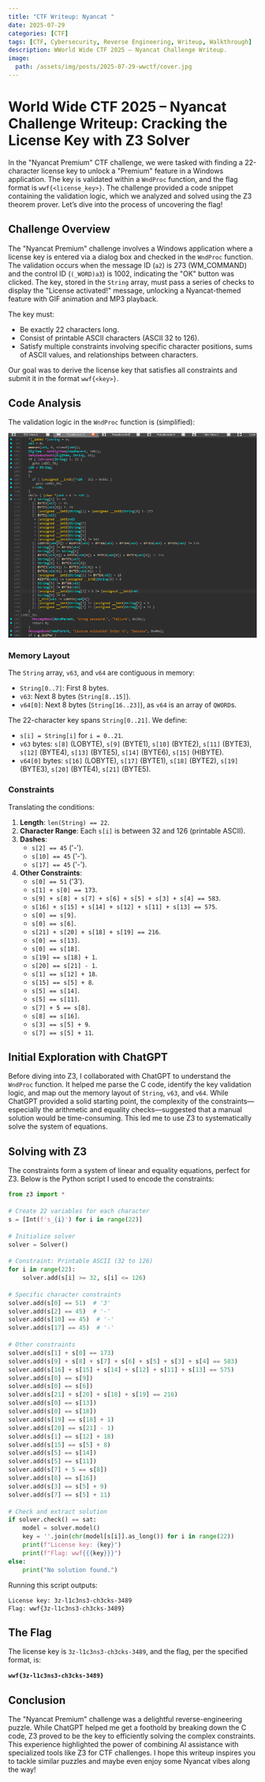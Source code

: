 ```yaml
---
title: "CTF Writeup: Nyancat "
date: 2025-07-29
categories: [CTF]
tags: [CTF, Cybersecurity, Reverse Engineering, Writeup, Walkthrough]
description: WWorld Wide CTF 2025 – Nyancat Challenge Writeup.
image:
  path: /assets/img/posts/2025-07-29-wwctf/cover.jpg
---
```



# World Wide CTF 2025 – Nyancat Challenge Writeup: Cracking the License Key with Z3 Solver

In the "Nyancat Premium" CTF challenge, we were tasked with finding a 22-character license key to unlock a "Premium" feature in a Windows application. The key is validated within a `WndProc` function, and the flag format is `wwf{<license_key>}`. The challenge provided a code snippet containing the validation logic, which we analyzed and solved using the Z3 theorem prover. Let’s dive into the process of uncovering the flag!

## Challenge Overview

The "Nyancat Premium" challenge involves a Windows application where a license key is entered via a dialog box and checked in the `WndProc` function. The validation occurs when the message ID (`a2`) is 273 (WM_COMMAND) and the control ID (`(_WORD)a3`) is 1002, indicating the "OK" button was clicked. The key, stored in the `String` array, must pass a series of checks to display the "License activated!" message, unlocking a Nyancat-themed feature with GIF animation and MP3 playback.

The key must:
- Be exactly 22 characters long.
- Consist of printable ASCII characters (ASCII 32 to 126).
- Satisfy multiple constraints involving specific character positions, sums of ASCII values, and relationships between characters.

Our goal was to derive the license key that satisfies all constraints and submit it in the format `wwf{<key>}`.

## Code Analysis

The validation logic in the `WndProc` function is (simplified):

<img src="../assets/img/posts/2025-07-29-wwctf/1.png">

### Memory Layout

The `String` array, `v63`, and `v64` are contiguous in memory:
- `String[0..7]`: First 8 bytes.
- `v63`: Next 8 bytes (`String[8..15]`).
- `v64[0]`: Next 8 bytes (`String[16..23]`), as `v64` is an array of `QWORD`s.

The 22-character key spans `String[0..21]`. We define:
- `s[i] = String[i]` for `i = 0..21`.
- `v63` bytes: `s[8]` (LOBYTE), `s[9]` (BYTE1), `s[10]` (BYTE2), `s[11]` (BYTE3), `s[12]` (BYTE4), `s[13]` (BYTE5), `s[14]` (BYTE6), `s[15]` (HIBYTE).
- `v64[0]` bytes: `s[16]` (LOBYTE), `s[17]` (BYTE1), `s[18]` (BYTE2), `s[19]` (BYTE3), `s[20]` (BYTE4), `s[21]` (BYTE5).

### Constraints

Translating the conditions:
1. **Length**: `len(String) == 22`.
2. **Character Range**: Each `s[i]` is between 32 and 126 (printable ASCII).
3. **Dashes**:
   - `s[2] == 45` ('-').
   - `s[10] == 45` ('-').
   - `s[17] == 45` ('-').
4. **Other Constraints**:
   - `s[0] == 51` ('3').
   - `s[1] + s[0] == 173`.
   - `s[9] + s[8] + s[7] + s[6] + s[5] + s[3] + s[4] == 583`.
   - `s[16] + s[15] + s[14] + s[12] + s[11] + s[13] == 575`.
   - `s[0] == s[9]`.
   - `s[0] == s[6]`.
   - `s[21] + s[20] + s[18] + s[19] == 216`.
   - `s[0] == s[13]`.
   - `s[0] == s[18]`.
   - `s[19] == s[18] + 1`.
   - `s[20] == s[21] - 1`.
   - `s[1] == s[12] + 18`.
   - `s[15] == s[5] + 8`.
   - `s[5] == s[14]`.
   - `s[5] == s[11]`.
   - `s[7] + 5 == s[8]`.
   - `s[8] == s[16]`.
   - `s[3] == s[5] + 9`.
   - `s[7] == s[5] + 11`.

## Initial Exploration with ChatGPT

Before diving into Z3, I collaborated with ChatGPT to understand the `WndProc` function. It helped me parse the C code, identify the key validation logic, and map out the memory layout of `String`, `v63`, and `v64`. While ChatGPT provided a solid starting point, the complexity of the constraints—especially the arithmetic and equality checks—suggested that a manual solution would be time-consuming. This led me to use Z3 to systematically solve the system of equations.

## Solving with Z3

The constraints form a system of linear and equality equations, perfect for Z3. Below is the Python script I used to encode the constraints:

```python
from z3 import *

# Create 22 variables for each character
s = [Int(f's_{i}') for i in range(22)]

# Initialize solver
solver = Solver()

# Constraint: Printable ASCII (32 to 126)
for i in range(22):
    solver.add(s[i] >= 32, s[i] <= 126)

# Specific character constraints
solver.add(s[0] == 51)  # '3'
solver.add(s[2] == 45)  # '-'
solver.add(s[10] == 45)  # '-'
solver.add(s[17] == 45)  # '-'

# Other constraints
solver.add(s[1] + s[0] == 173)
solver.add(s[9] + s[8] + s[7] + s[6] + s[5] + s[3] + s[4] == 583)
solver.add(s[16] + s[15] + s[14] + s[12] + s[11] + s[13] == 575)
solver.add(s[0] == s[9])
solver.add(s[0] == s[6])
solver.add(s[21] + s[20] + s[18] + s[19] == 216)
solver.add(s[0] == s[13])
solver.add(s[0] == s[18])
solver.add(s[19] == s[18] + 1)
solver.add(s[20] == s[21] - 1)
solver.add(s[1] == s[12] + 18)
solver.add(s[15] == s[5] + 8)
solver.add(s[5] == s[14])
solver.add(s[5] == s[11])
solver.add(s[7] + 5 == s[8])
solver.add(s[8] == s[16])
solver.add(s[3] == s[5] + 9)
solver.add(s[7] == s[5] + 11)

# Check and extract solution
if solver.check() == sat:
    model = solver.model()
    key = ''.join(chr(model[s[i]].as_long()) for i in range(22))
    print(f"License key: {key}")
    print(f"Flag: wwf{{{key}}}")
else:
    print("No solution found.")
```

Running this script outputs:
```
License key: 3z-l1c3ns3-ch3cks-3489
Flag: wwf{3z-l1c3ns3-ch3cks-3489}
```


## The Flag

The license key is `3z-l1c3ns3-ch3cks-3489`, and the flag, per the specified format, is:

**`wwf{3z-l1c3ns3-ch3cks-3489}`**



## Conclusion

The "Nyancat Premium" challenge was a delightful reverse-engineering puzzle. While ChatGPT helped me get a foothold by breaking down the C code, Z3 proved to be the key to efficiently solving the complex constraints. This experience highlighted the power of combining AI assistance with specialized tools like Z3 for CTF challenges. I hope this writeup inspires you to tackle similar puzzles and maybe even enjoy some Nyancat vibes along the way!
